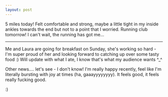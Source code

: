 ```yaml
---
layout: post
---
```

5 miles today! Felt comfortable and strong, maybe a little tight in my inside ankles towards the end but not to a point that I worried. Running club tomorrow! I can't wait, the running has got me...

---

Me and Laura are going for breakfast on Sunday, she's working so hard - I'm super proud of her and looking forward to catching up over some tasty food :) Will update with what I ate, I know that's what my audience wants ^_^

Other news.... let's see - I don't know! I'm really happy recently, feel like I'm literally bursting with joy at times (ha, gaaayyyyyyyy). It feels good, it feels really fucking good.

:)
